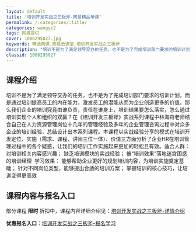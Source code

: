 ```yaml
---
layout: default
title: '培训开发实战之三板斧-网易精品单课'
permalink: /:categories/:title/
categories: wangyi2
tags: 网易提供
cover: 1006295027.jpg
keywords: 精选网课,网易云课堂,培训开发实战之三板斧
description: "培训不是为了满足领导交办的任务，也不是为了完成培训部门要求的培训计划，而是通过培训提高员工的内在能力，激发员工的潜能从而为企业创造更多的价值。​那么我们企业的培训究竟由谁负责，责任在谁身上，"
classid: 1006295027
---
```


## 课程介绍

培训不是为了满足领导交办的任务，也不是为了完成培训部门要求的培训计划，而是通过培训提高员工的内在能力，激发员工的潜能从而为企业创造更多的价值。
​
那么我们企业的培训究竟由谁负责，责任在谁身上，培训结果要怎么落实，怎么通过培训实现个人和组织的双赢？
​
在《培训开发三板斧》实战系列课程中林海舟老师结合自己在人力资源管理岗位十几年的管理经验及多年的企业管理咨询过程中对众多企业的培训经验，总结设计出本系列课程。本课程以实战经验分享的模式在培训开发定位、实施（需求、课程、讲师三位一体）、价​值三方面分析了企业HR在培训管理过程中的各个疑惑，让我们的培训工作实施起来更加的轻松且有效。
​
适合人群：
对培训相关内容感兴趣；
缺乏培训模块的实战经验；
被“培训效果”落地迷宫困惑的培训经理
​
学习效果：
能够帮助企业更好的规划培训内容，为培训实施奠定基础；
针对不同岗位类型，能够提出合适的培训方案；
掌握培训的核心技巧，让培训变得更高效

## 课程内容与报名入口

部分课程 **限时** 折扣中，课程内容详细介绍见：[培训开发实战之三板斧-详情介绍](https://study.163.com/course/introduction/1006295027.htm?share=1&shareId=1025206652&utm_campaign=share&utm_medium=iphoneShare&utm_source=&utm_u=1025206652)

**优惠报名入口**：[培训开发实战之三板斧-报名学习](https://study.163.com/course/introduction/1006295027.htm?share=1&shareId=1025206652&utm_campaign=share&utm_medium=iphoneShare&utm_source=&utm_u=1025206652)

